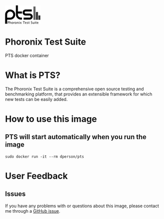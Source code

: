 [![logo](https://raw.githubusercontent.com/dperson/pts/master/logo.png)](http://www.phoronix-test-suite.com/)

# Phoronix Test Suite

PTS docker container

# What is PTS?

The Phoronix Test Suite is a comprehensive open source testing and benchmarking
platform, that provides an extensible framework for which new tests can be
easily added.

# How to use this image

## PTS will start automatically when you run the image

    sudo docker run -it --rm dperson/pts

# User Feedback

## Issues

If you have any problems with or questions about this image, please contact me
through a [GitHub issue](https://github.com/dperson/pts/issues).